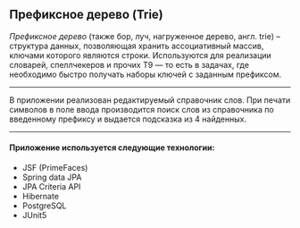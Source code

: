 ## Префиксное дерево (Trie)

_Префиксное дерево_ (также бор, луч, нагруженное дерево, англ. trie) – структура данных, позволяющая хранить ассоциативный массив, ключами которого являются строки.
Используются для реализации словарей, спеллчекеров и прочих Т9 — то есть в задачах, где необходимо быстро получать наборы ключей с заданным префиксом.

---

В приложении реализован редактируемый справочник слов. 
При печати символов в поле ввода производится поиск слов из справочника по введенному префиксу и выдается подсказка из 4 найденных.

---

#### Приложение используется следующие технологии:
 
- JSF (PrimeFaces)
- Spring data JPA
- JPA Criteria API
- Hibernate
- PostgreSQL
- JUnit5 